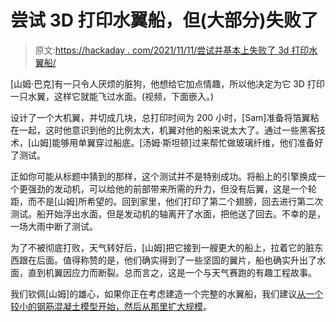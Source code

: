 # 尝试 3D 打印水翼船，但(大部分)失败了

> 原文:[https://hackaday . com/2021/11/11/尝试并基本上失败了 3d 打印水翼船/](https://hackaday.com/2021/11/11/trying-and-mostly-failing-to-3d-print-a-hydrofoil/)

[山姆·巴克]有一只令人厌烦的脏狗，他想给它加点情趣，所以他决定为它 3D 打印一只水翼，这样它就能飞过水面。(视频，下面嵌入。)

设计了一个大机翼，并切成几块，总打印时间为 200 小时，[Sam]准备将箔翼粘在一起，这时他意识到他的比例太大，机翼对他的船来说太大了。通过一些黑客技术，[山姆]能够用单翼穿过船底。[汤姆·斯坦顿]过来帮忙做玻璃纤维，他们准备好了测试。

正如你可能从标题中猜到的那样，这个测试并不是特别成功。将船上的引擎换成一个更强劲的发动机，可以给他的前部带来所需的升力，但没有后翼，这是一个轮距，而不是[山姆]所希望的。回到家里，他们打印了第二个翅膀，回去进行第二次测试。船开始浮出水面，但是发动机的轴离开了水面，把他送了回去。不幸的是，一场大雨中断了测试。

为了不被彻底打败，天气转好后，[山姆]把它接到一艘更大的船上，拉着它的脏东西跟在后面。值得称赞的是，他们确实得到了一些坚固的翼片，船也确实升出了水面，直到机翼因应力而断裂。总而言之，这是一个与天气赛跑的有趣工程故事。

我们钦佩[山姆]的雄心，如果你正在考虑建造一个完整的水翼船，我们建议[从一个较小的钢筋混凝土模型开始，然后从那里扩大规模](https://hackaday.com/2014/04/25/3d-printed-hydrofoil-boat-rc-flies/)。